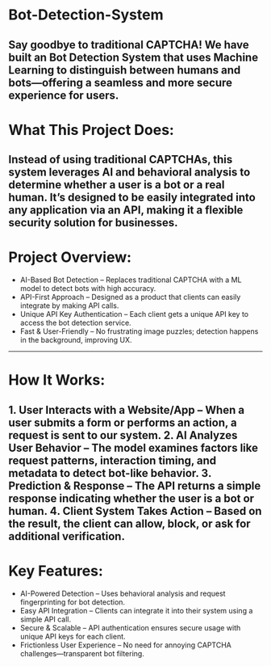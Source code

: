 # Bot-Detection-System
Say goodbye to traditional CAPTCHA! We have built an Bot Detection System that uses Machine Learning to distinguish between humans and bots—offering a seamless and more secure experience for users.
---
# What This Project Does:
Instead of using traditional CAPTCHAs, this system leverages AI and behavioral analysis to determine whether a user is a bot or a real human. It’s designed to be easily integrated into any application via an API, making it a flexible security solution for businesses.
---
# Project Overview:
- AI-Based Bot Detection – Replaces traditional CAPTCHA with a ML model to detect bots with high accuracy.
- API-First Approach – Designed as a product that clients can easily integrate by making API calls.
- Unique API Key Authentication – Each client gets a unique API key to access the bot detection service.
- Fast & User-Friendly – No frustrating image puzzles; detection happens in the background, improving UX.
---
# How It Works:
1️. User Interacts with a Website/App – When a user submits a form or performs an action, a request is sent to our system.
2️. AI Analyzes User Behavior – The model examines factors like request patterns, interaction timing, and metadata to detect bot-like behavior.
3️. Prediction & Response – The API returns a simple response indicating whether the user is a bot or human.
4️. Client System Takes Action – Based on the result, the client can allow, block, or ask for additional verification.
---
# Key Features:
- AI-Powered Detection – Uses behavioral analysis and request fingerprinting for bot detection.
- Easy API Integration – Clients can integrate it into their system using a simple API call.
- Secure & Scalable – API authentication ensures secure usage with unique API keys for each client.
- Frictionless User Experience – No need for annoying CAPTCHA challenges—transparent bot filtering.


